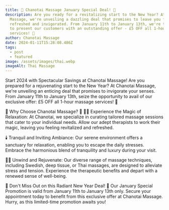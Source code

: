 ```yaml
---
title: 🎉 Chanotai Massage January Special Deal! 🎉
description: Are you ready for a revitalizing start to the New Year? At Chanotai
  Massage, we're unveiling a dazzling deal that promises to leave you feeling
  refreshed and invigorated. From January 11th to January 13th, we're thrilled
  to present our customers with an outstanding offer - £5 OFF all 1-hour massage
  services! 🎉
author: Chanotai Massage
date: 2024-01-11T15:28:08.486Z
tags:
  - post
  - featured
image: /assets/images/thai.webp
imageAlt: Thai Massage
---
```

Start 2024 with Spectacular Savings at Chanotai Massage!
Are you prepared for a rejuvenating start to the New Year? At Chanotai Massage, we're unveiling an enticing deal that promises to invigorate your senses. From January 11th to January 13th, seize the opportunity to avail of our exclusive offer: £5 OFF all 1-hour massage services! 🎉

🌟 Why Choose Chanotai Massage? 🌟
🧘‍♀️ Experience the Magic of Relaxation: At Chanotai, we specialize in curating tailored massage sessions that cater to your individual needs. Allow our adept therapists to work their magic, leaving you feeling revitalized and refreshed.

🕯️ Tranquil and Inviting Ambiance: Our serene environment offers a sanctuary for relaxation, enabling you to escape the daily stresses. Embrace the harmonious blend of tranquility and luxury during your visit.

💆‍♂️ Unwind and Rejuvenate: Our diverse range of massage techniques, including Swedish, deep tissue, or Thai massages, are designed to alleviate stress and tension. Experience the therapeutic benefits and depart with a renewed sense of well-being.

🎉 Don't Miss Out on this Radiant New Year Deal! 🎉
Our January Special Promotion is valid from January 11th to January 13th only. Secure your appointment today to benefit from this exclusive offer at Chanotai Massage. Hurry, as this limited-time promotion awaits you!